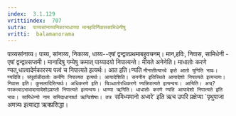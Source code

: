 ```yaml
---
index:  3.1.129
vrittiindex:  707
sutra:  पाय्यसांनाय्यनिकाय्यधाय्या मानहविर्निवाससामिधेनीषु
vritti:  balamanorama 
---
```


पाय्यसांनाय्य। पाय्य, सांनाय्य, निकाय्य, धाय्य--एषां द्वन्द्वात्प्रथमाबहुवचनम्। मान,हविः, निवास, सामिधेनी - एषां द्वन्द्वात्सप्तमी। मानादिषु गम्येषु क्रमात् पाय्यादयो निपात्यन्ते। मीयते अनेनेति। माधातोः करणे ण्यत्,धात्वादेर्मकारस्य पत्वं च निपात्यते इत्यर्थः। आत इति।ण्यति `मीनातीत्यात्त्वे कृते आतो युगिति भावः। ण्यदिति। संपूर्वान्नीदातोः कर्मणि निपात्यत इत्यर्थः। आयादेशिति। सननीय इतिस्थिते आयादेशो निपात्यते इत्यन्वयः। निवास इति। कुसलादिरित्यर्थः। अधिकरणे इति। चिञ्धातोरधिकरणे ण्यन्निपात्यते इत्यन्वयः। आयिति। अच्?परकत्वाऽभावादायादेशोऽप्राप्तो निपात्यते इत्यन्वयः। धाय्या ऋगिति। धाधातोः करणे ण्यति आयादेशो निपात्यते इति भावः। सामिधेन्यो नाम समिदाधानार्था ऋग्विशेषाः। तत्र `समिध्यमानो अध्वरे' इति ऋच उपरि प्रक्षेप्या `पृथुपाजा अमत्र्यः इत्याद्या ऋक्प्रसिद्धा। 

